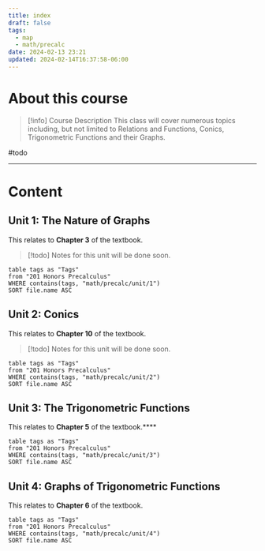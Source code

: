 ```yaml
---
title: index
draft: false
tags:
  - map
  - math/precalc
date: 2024-02-13 23:21
updated: 2024-02-14T16:37:58-06:00
---
```


# About this course

> [!info] Course Description
> This class will cover numerous topics including, but not limited to Relations and Functions, Conics, Trigonometric Functions and their Graphs.

#todo 

---

# Content

## Unit 1: The Nature of Graphs

This relates to **Chapter 3** of the textbook.

> [!todo]
> Notes for this unit will be done soon.

```dataview
table tags as "Tags"
from "201 Honors Precalculus"
WHERE contains(tags, "math/precalc/unit/1")
SORT file.name ASC
```

## Unit 2: Conics

This relates to **Chapter 10** of the textbook.

> [!todo]
> Notes for this unit will be done soon.

```dataview
table tags as "Tags"
from "201 Honors Precalculus"
WHERE contains(tags, "math/precalc/unit/2")
SORT file.name ASC
```

## Unit 3: The Trigonometric Functions

This relates to **Chapter 5** of the textbook.****

```dataview
table tags as "Tags"
from "201 Honors Precalculus"
WHERE contains(tags, "math/precalc/unit/3")
SORT file.name ASC
```

## Unit 4: Graphs of Trigonometric Functions

This relates to **Chapter 6** of the textbook.

```dataview
table tags as "Tags"
from "201 Honors Precalculus"
WHERE contains(tags, "math/precalc/unit/4")
SORT file.name ASC
```